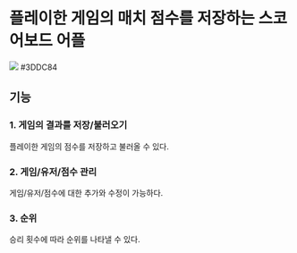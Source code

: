# 플레이한 게임의 매치 점수를 저장하는 스코어보드 어플
<img src="https://img.shields.io/badge/Android-#3DDC84?style=for-the-badge&logo=Android&logoColor=white">
#3DDC84

## 기능
### 1. 게임의 결과를 저장/불러오기
플레이한 게임의 점수를 저장하고 불러올 수 있다.

### 2. 게임/유저/점수 관리
게임/유저/점수에 대한 추가와 수정이 가능하다.

### 3. 순위
승리 횟수에 따라 순위를 나타낼 수 있다.
